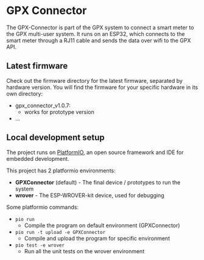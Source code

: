 # GPX Connector

The GPX-Connector is part of the GPX system to connect a smart meter to the GPX 
multi-user system. It runs on an ESP32, which connects to the smart meter 
through a RJ11 cable and sends the data over wifi to the GPX API. 

## Latest firmware

Check out the firmware directory for the latest firmware, separated by hardware 
version. You will find the firmware for your specific hardware in its own directory:

* gpx_connector_v1.0.7:
  * works for prototype version
* ...

## Local development setup

The project runs on [PlatformIO](https://platformio.org/), an open source 
framework and IDE for embedded development. 

This project has 2 platformio environments:
* __GPXConnector__ (default) - The final device / prototypes to run the system
* __wrover__ - The ESP-WROVER-kit device, used for debugging

Some platformio commands:
* `pio run`
  * Compile the program on default environment (GPXConnector)
* `pio run -t upload -e GPXConnector`
  * Compile and upload the program for specific environment
* `pio test -e wrover`
  * Run all the unit tests on the wrover environment

